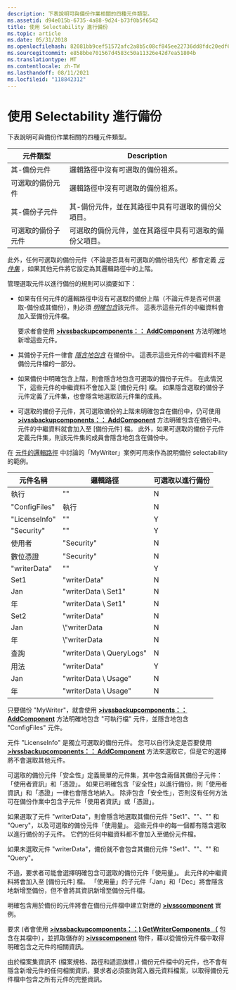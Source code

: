 ```yaml
---
description: 下表說明可與備份作業相關的四種元件類型。
ms.assetid: d94e015b-6735-4a88-9d24-b73f0b5f6542
title: 使用 Selectability 進行備份
ms.topic: article
ms.date: 05/31/2018
ms.openlocfilehash: 82081bb9cef51572afc2a8b5c08cf845ee22736dd8fdc20edf60fa0082ce8c9b
ms.sourcegitcommit: e858bbe701567d4583c50a11326e42d7ea51804b
ms.translationtype: MT
ms.contentlocale: zh-TW
ms.lasthandoff: 08/11/2021
ms.locfileid: "118842312"
---
```

# <a name="working-with-selectability-for-backup"></a>使用 Selectability 進行備份

下表說明可與備份作業相關的四種元件類型。



| 元件類型                                                                                                                                                                                                               | Description                                                                                        |
|------------------------------------------------------------------------------------------------------------------------------------------------------------------------------------------------------------------------------|----------------------------------------------------------------------------------------------------|
| <span id="Nonselectable-for-backup_components"></span><span id="nonselectable-for-backup_components"></span><span id="NONSELECTABLE-FOR-BACKUP_COMPONENTS"></span>其-備份元件<br/>             | 邏輯路徑中沒有可選取的備份祖系。<br/>                              |
| <span id="Selectable-for-backup_components"></span><span id="selectable-for-backup_components"></span><span id="SELECTABLE-FOR-BACKUP_COMPONENTS"></span>可選取的備份元件<br/>                         | 邏輯路徑中沒有可選取的備份祖系。<br/>                              |
| <span id="Nonselectable-for-backup_subcomponents"></span><span id="nonselectable-for-backup_subcomponents"></span><span id="NONSELECTABLE-FOR-BACKUP_SUBCOMPONENTS"></span>其-備份子元件<br/> | 其-備份元件，並在其路徑中具有可選取的備份父項目。<br/> |
| <span id="Selectable-for-backup_subcomponents"></span><span id="selectable-for-backup_subcomponents"></span><span id="SELECTABLE-FOR-BACKUP_SUBCOMPONENTS"></span>可選取的備份子元件<br/>             | 可選取的備份元件，並在其路徑中具有可選取的備份父項目。<br/>    |



 

此外，任何可選取的備份元件（不論是否具有可選取的備份祖先代）都會定義 [*元件集*](vssgloss-c.md) ，如果其他元件將它設定為其邏輯路徑中的上階。

管理選取元件以進行備份的規則可以摘要如下：

-   如果有任何元件的邏輯路徑中沒有可選取的備份上階（不論元件是否可供選取-備份或其備份），則必須 [*明確包含*](vssgloss-e.md)該元件。 這表示這些元件的中繼資料會加入至備份元件檔。

    要求者會使用 [**>ivssbackupcomponents：： AddComponent**](/windows/desktop/api/VsBackup/nf-vsbackup-ivssbackupcomponents-addcomponent) 方法明確地新增這些元件。

-   其備份子元件一律會 [*隱含地包含*](vssgloss-i.md) 在備份中。 這表示這些元件的中繼資料不是備份元件檔的一部分。
-   如果備份中明確包含上階，則會隱含地包含可選取的備份子元件。 在此情況下，這些元件的中繼資料不會加入至 [備份元件] 檔。 如果隱含選取的備份子元件定義了元件集，也會隱含地選取該元件集的成員。
-   可選取的備份子元件，其可選取備份的上階未明確包含在備份中，仍可使用 [**>ivssbackupcomponents：： AddComponent**](/windows/desktop/api/VsBackup/nf-vsbackup-ivssbackupcomponents-addcomponent) 方法明確包含在備份中。 元件的中繼資料就會加入至 [備份元件] 檔。 此外，如果可選取的備份子元件定義元件集，則該元件集的成員會隱含地包含在備份中。

在 [元件的邏輯路徑](logical-pathing-of-components.md) 中討論的「MyWriter」案例可用來作為說明備份 selectability 的範例。



| 元件名稱 | 邏輯路徑            | 可選取以進行備份 |
|----------------|-------------------------|-----------------------|
| 執行  | ""                      | N                     |
| "ConfigFiles"  | 執行           | N                     |
| "LicenseInfo"  | ""                      | Y                     |
| "Security"     | ""                      | Y                     |
| 使用者     | "Security"              | N                     |
| 數位憑證 | "Security"              | N                     |
| "writerData"   | ""                      | Y                     |
| Set1         | "writerData"            | N                     |
| Jan          | "writerData \\ Set1"      | N                     |
| 年          | "writerData \\ Set1"      | N                     |
| Set2         | "writerData"            | N                     |
| Jan          | \\"writerData      | N                     |
| 年          | \\"writerData      | N                     |
| 查詢        | "writerData \\ QueryLogs" | N                     |
| 用法        | "writerData"            | Y                     |
| Jan          | "writerData \\ Usage"     | N                     |
| 年          | "writerData \\ Usage"     | N                     |



 

只要備份 "MyWriter"，就會使用 [**>ivssbackupcomponents：： AddComponent**](/windows/desktop/api/VsBackup/nf-vsbackup-ivssbackupcomponents-addcomponent) 方法明確地包含 "可執行檔" 元件，並隱含地包含 "ConfigFiles" 元件。

元件 "LicenseInfo" 是獨立可選取的備份元件。 您可以自行決定是否要使用 [**>ivssbackupcomponents：： AddComponent**](/windows/desktop/api/VsBackup/nf-vsbackup-ivssbackupcomponents-addcomponent) 方法來選取它，但是它的選擇將不會選取其他元件。

可選取的備份元件「安全性」定義簡單的元件集，其中包含兩個其備份子元件：「使用者資訊」和「憑證」。 如果已明確包含「安全性」以進行備份，則「使用者資訊」和「憑證」一律也會隱含地納入。 除非包含「安全性」，否則沒有任何方法可在備份作業中包含子元件「使用者資訊」或「憑證」。

如果選取了元件 "writerData"，則會隱含地選取其備份元件 "Set1"、""、"" 和 "Query"，以及可選取的備份元件「使用量」。 這些元件中的每一個都有隱含選取以進行備份的子元件。 它們的任何中繼資料都不會加入至備份元件檔。

如果未選取元件 "writerData"，備份就不會包含其備份元件 "Set1"、""、"" 和 "Query"。

不過，要求者可能會選擇明確包含可選取的備份元件「使用量」。 此元件的中繼資料將會加入至 [備份元件] 檔。 「使用量」的子元件「Jan」和「Dec」將會隱含地新增至備份，但不會將其資訊新增至備份元件檔。

明確包含用於備份的元件將會在備份元件檔中建立對應的 [**>ivsscomponent**](/windows/desktop/api/VsWriter/nl-vswriter-ivsscomponent) 實例。

要求 (者會使用 [**>ivssbackupcomponents：：) GetWriterComponents （**](/windows/desktop/api/VsBackup/nf-vsbackup-ivssbackupcomponents-getwritercomponents) 包含在其檔中），並抓取儲存的 [**>ivsscomponent**](/windows/desktop/api/VsWriter/nl-vswriter-ivsscomponent) 物件，藉以從備份元件檔中取得明確包含之元件的相關資訊。

由於檔案集資訊不 (檔案規格、路徑和遞迴旗標，) 備份元件檔中的元件，也不會有隱含新增元件的任何相關資訊，要求者必須查詢寫入器元資料檔案，以取得備份元件檔中包含之所有元件的完整資訊。

 

 




